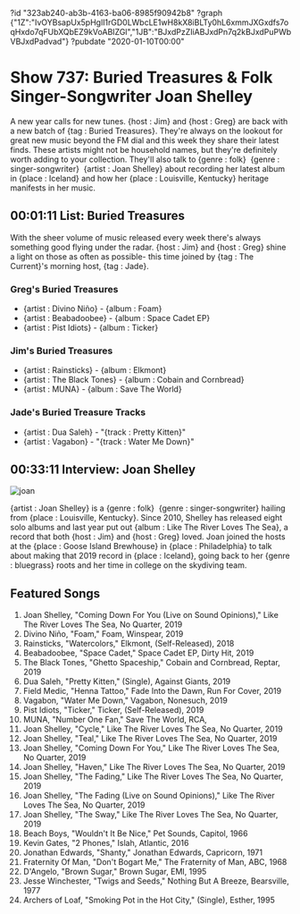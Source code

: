 ?id "323ab240-ab3b-4163-ba06-8985f90942b8"
?graph {"1Z":"IvOYBsapUx5pHglI1rGD0LWbcLE1wH8kX8iBLTy0hL6xmmJXGxdfs7oqHxdo7qFUbXQbEZ9kVoABIZGl","1JB":"BJxdPzZIiABJxdPn7q2kBJxdPuPWbVBJxdPadvad"}
?pubdate "2020-01-10T00:00"
# Show 737: Buried Treasures & Folk Singer-Songwriter Joan Shelley


A new year calls for new tunes. {host : Jim} and {host : Greg} are back with a new batch of {tag : Buried Treasures}. They're always on the lookout for great new music beyond the FM dial and this week they share their latest finds. These artists might not be household names, but they're definitely worth adding to your collection. They'll also talk to {genre : folk}  {genre : singer-songwriter}  {artist : Joan Shelley} about recording her latest album in {place : Iceland} and how her {place : Louisville, Kentucky} heritage manifests in her music.



## 00:01:11 List: Buried Treasures

With the sheer volume of music released every week there's always something good flying under the radar. {host : Jim} and {host : Greg} shine a light on those as often as possible- this time joined by {tag : The Current}'s morning host, {tag : Jade}.


### Greg's Buried Treasures

- {artist : Divino Niño} - {album : Foam}
- {artist : Beabadoobee} - {album : Space Cadet EP}
- {artist : Pist Idiots} - {album : Ticker}


### Jim's Buried Treasures

- {artist : Rainsticks} - {album : Elkmont}
- {artist : The Black Tones} - {album : Cobain and Cornbread}
- {artist : MUNA} - {album : Save The World}


### Jade's Buried Treasure Tracks

- {artist : Dua Saleh} - "{track : Pretty Kitten}"
- {artist : Vagabon} - "{track : Water Me Down}"



## 00:33:11 Interview: Joan Shelley

![joan](https://static.soundopinions.org/assets/737/1JB0.jpg)

{artist : Joan Shelley} is a {genre : folk}  {genre : singer-songwriter} hailing from {place : Louisville, Kentucky}. Since 2010, Shelley has released eight solo albums and last year put out {album : Like The River Loves The Sea}, a record that both {host : Jim} and {host : Greg} loved. Joan joined the hosts at the {place : Goose Island Brewhouse} in {place : Philadelphia} to talk about making that 2019 record in {place : Iceland}, going back to her {genre : bluegrass} roots and her time in college on the skydiving team.



## Featured Songs

1. Joan Shelley, "Coming Down For You (Live on Sound Opinions)," Like The River Loves The Sea, No Quarter, 2019
2. Divino Niño, "Foam," Foam, Winspear, 2019
3. Rainsticks, "Watercolors," Elkmont, (Self-Released), 2018
4. Beabadoobee, "Space Cadet," Space Cadet EP, Dirty Hit, 2019
5. The Black Tones, "Ghetto Spaceship," Cobain and Cornbread, Reptar, 2019
6. Dua Saleh, "Pretty Kitten," (Single), Against Giants, 2019
7. Field Medic, "Henna Tattoo," Fade Into the Dawn, Run For Cover, 2019
8. Vagabon, "Water Me Down," Vagabon, Nonesuch, 2019
9. Pist Idiots, "Ticker," Ticker, (Self-Released), 2019
10. MUNA, "Number One Fan," Save The World, RCA,
11. Joan Shelley, "Cycle," Like The River Loves The Sea, No Quarter, 2019
12. Joan Shelley, "Teal," Like The River Loves The Sea, No Quarter, 2019
13. Joan Shelley, "Coming Down For You," Like The River Loves The Sea, No Quarter, 2019
14. Joan Shelley, "Haven," Like The River Loves The Sea, No Quarter, 2019
15. Joan Shelley, "The Fading," Like The River Loves The Sea, No Quarter, 2019
16. Joan Shelley, "The Fading (Live on Sound Opinions)," Like The River Loves The Sea, No Quarter, 2019
17. Joan Shelley, "The Sway," Like The River Loves The Sea, No Quarter, 2019
18. Beach Boys, "Wouldn't It Be Nice," Pet Sounds, Capitol, 1966
19. Kevin Gates, "2 Phones," Islah, Atlantic, 2016
20. Jonathan Edwards, "Shanty," Jonathan Edwards, Capricorn, 1971
21. Fraternity Of Man, "Don't Bogart Me," The Fraternity of Man, ABC, 1968
22. D'Angelo, "Brown Sugar," Brown Sugar, EMI, 1995
23. Jesse Winchester, "Twigs and Seeds," Nothing But A Breeze, Bearsville, 1977
24. Archers of Loaf, "Smoking Pot in the Hot City," (Single), Esther, 1995